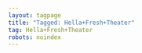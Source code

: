 ```yaml
---
layout: tagpage
title: "Tagged: Hella+Fresh+Theater"
tag: Hella+Fresh+Theater
robots: noindex
---
```

